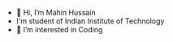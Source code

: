 - 👋 Hi, I’m Mahin Hussain
-  I'm student of Indian Institute of Technology
- 👀 I’m interested in Coding
  


<!---
mahinhussain1201/mahinhussain1201 is a ✨ special ✨ repository because its `README.md` (this file) appears on your GitHub profile.
You can click the Preview link to take a look at your changes.
--->
